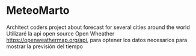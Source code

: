 # MeteoMarto
Architect coders project about forecast for several cities around the world
Utilizaré la api open source Open Wheather https://openweathermap.org/api, para optener los datos necesarios para mostrar la previsión del tiempo
